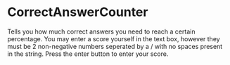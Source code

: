 # CorrectAnswerCounter
Tells you how much correct answers you need to reach a certain percentage.
You may enter a score yourself in the text box, however they must be 2 non-negative numbers seperated by a / with no spaces present in the string. 
Press the enter button to enter your score.
